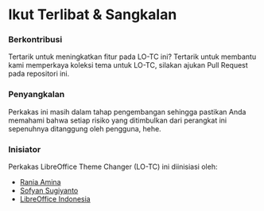 # Ikut Terlibat & Sangkalan

### Berkontribusi

Tertarik untuk meningkatkan fitur pada LO-TC ini? Tertarik untuk membantu kami memperkaya koleksi tema untuk LO-TC, silakan ajukan Pull Request pada repositori ini.

### Penyangkalan

Perkakas ini masih dalam tahap pengembangan sehingga pastikan Anda memahami bahwa setiap risiko yang ditimbulkan dari perangkat ini sepenuhnya ditanggung oleh pengguna, hehe.

### Inisiator

Perkakas LibreOffice Theme Changer \(LO-TC\) ini diinisiasi oleh:

* [Rania Amina](https://github.com/raniaamina)
* [Sofyan Sugiyanto](https://github.com/artemtech)
* [LibreOffice Indonesia](https://libreoffice.id)

